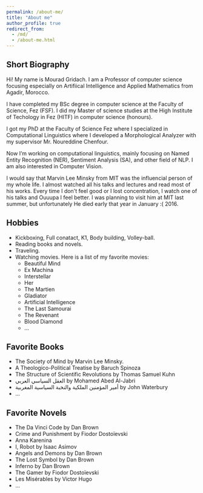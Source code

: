 ```yaml
---
permalink: /about-me/
title: "About me"
author_profile: true
redirect_from: 
  - /md/
  - /about-me.html
---
```


## Short Biography

Hi! My name is Mourad Gridach. I am a Professor of computer science focusing especially on Artifiical Intelligence and Applied Mathematics from Agadir, Morocco.

I have completed my BSc degree in computer science  at the Faculty of Science, Fez (FSF). I did my Master of science studies at the High Institute of Techology in Fez (HITF) in computer science (honours).

I got my PhD at the Faculty of Science Fez where I specialized in Computational Linguistics where I developed a Morphological Analyzer with my supervisor Mr. Noureddine Chenfour.

Now I’m working on computational linguistics, mainly focusing on Named Entity Recognition (NER), Sentiment Analysis (SA), and other field of NLP. I am also interested in Computer Vision. 

I would say that Marvin Lee Minsky from MIT was the influencial person of my whole life. I almost watched all his talks and lectures and read most of his works. Every time I don't feel good or I lost concentration, I watch one of his talks and Ouuupa I feel better. I was planning to visit him at MIT last summer, but unfortunately He died early that year in January :( 2016. 

## Hobbies

* Kickboxing, Full conatact, K1, Body building, Volley-ball.
* Reading books and novels. 
* Traveling. 
* Watching movies. Here is a list of my favorite movies: 
  * Beautiful Mind
  * Ex Machina
  * Interstellar
  * Her
  * The Martien
  * Gladiator
  * Artificial Intelligence
  * The Last Samourai
  * The Revenant
  * Blood Diamond
  * ... 


## Favorite Books
* The Society of Mind by Marvin Lee Minsky. 
* A Theologico-Political Treatise by Baruch Spinoza 
* The Structure of Scientific Revolutions by Thomas Samuel Kuhn
* العقل السياسي العربي by Mohamed Abed Al-Jabri
* أمير المؤمنين الملكية والنخبة السياسية المغربية by John Waterbury
* ...

## Favorite Novels
* The Da Vinci Code by Dan Brown
* Crime and Punishment by Fiodor Dostoïevski
* Anna Karenina
* I, Robot by Isaac Asimov
* Angels and Demons by Dan Brown
* The Lost Symbol by Dan Brown
* Inferno by Dan Brown
* The Gamer by Fiodor Dostoïevski
* Les Misérables by Victor Hugo
* ...


